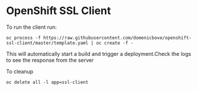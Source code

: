 # OpenShift SSL Client

To run the client run:
```
oc process -f https://raw.githubusercontent.com/domenicbove/openshift-ssl-client/master/template.yaml | oc create -f -
```
This will automatically start a build and trigger a deployment.Check the logs to see the response from the server

To cleanup
```
oc delete all -l app=ssl-client
```
